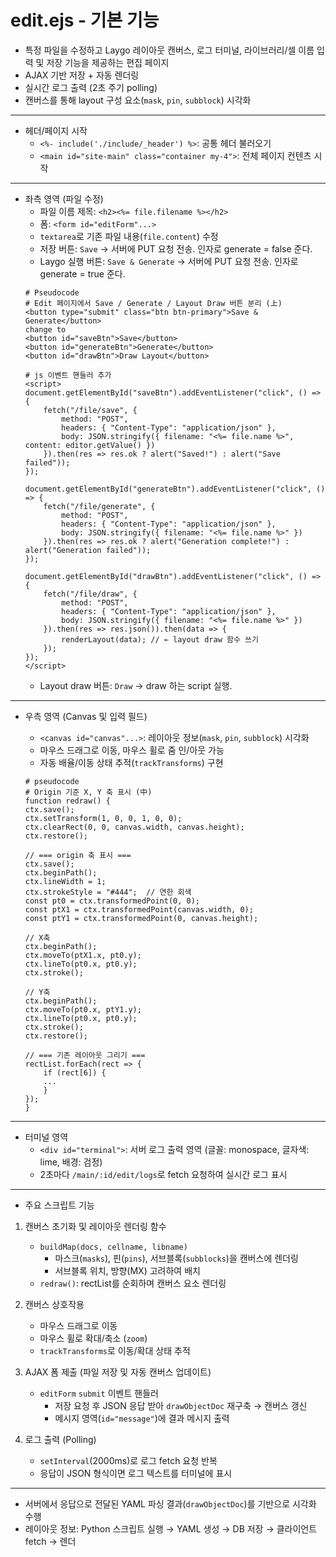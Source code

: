 # edit.ejs - 기본 기능

- 특정 파일을 수정하고 Laygo 레이아웃 캔버스, 로그 터미널, 라이브러리/셀 이름 입력 및 저장 기능을 제공하는 편집 페이지
- AJAX 기반 저장 + 자동 렌더링
- 실시간 로그 출력 (2초 주기 polling)
- 캔버스를 통해 layout 구성 요소(`mask`, `pin`, `subblock`) 시각화

---

- 헤더/페이지 시작
    + `<%- include('./include/_header') %>`: 공통 헤더 불러오기
    + `<main id="site-main" class="container my-4">`: 전체 페이지 컨텐츠 시작

---

- 좌측 영역 (파일 수정)
    + 파일 이름 제목: `<h2><%= file.filename %></h2>`
    + 폼: `<form id="editForm"...>`
    + `textarea`로 기존 파일 내용(`file.content`) 수정
    + 저장 버튼: `Save` → 서버에 PUT 요청 전송. 인자로 generate = false 준다.
    + Laygo 실행 버튼: `Save & Generate` → 서버에 PUT 요청 전송. 인자로 generate = true 준다.
    ```
    # Pseudocode
    # Edit 페이지에서 Save / Generate / Layout Draw 버튼 분리 (上)
    <button type="submit" class="btn btn-primary">Save & Generate</button>
    change to 
    <button id="saveBtn">Save</button>
    <button id="generateBtn">Generate</button>
    <button id="drawBtn">Draw Layout</button>

    # js 이벤트 핸들러 추가
    <script>
    document.getElementById("saveBtn").addEventListener("click", () => {
        fetch("/file/save", {
            method: "POST",
            headers: { "Content-Type": "application/json" },
            body: JSON.stringify({ filename: "<%= file.name %>", content: editor.getValue() })
        }).then(res => res.ok ? alert("Saved!") : alert("Save failed"));
    });

    document.getElementById("generateBtn").addEventListener("click", () => {
        fetch("/file/generate", {
            method: "POST",
            headers: { "Content-Type": "application/json" },
            body: JSON.stringify({ filename: "<%= file.name %>" })
        }).then(res => res.ok ? alert("Generation complete!") : alert("Generation failed"));
    });

    document.getElementById("drawBtn").addEventListener("click", () => {
        fetch("/file/draw", {
            method: "POST",
            headers: { "Content-Type": "application/json" },
            body: JSON.stringify({ filename: "<%= file.name %>" })
        }).then(res => res.json()).then(data => {
            renderLayout(data); // ← layout draw 함수 쓰기
        });
    });
    </script>
    ```
    + Layout draw 버튼: `Draw` → draw 하는 script 실행.

---
- 우측 영역 (Canvas 및 입력 필드)
    + `<canvas id="canvas"...>`:
  레이아웃 정보(`mask`, `pin`, `subblock`) 시각화
    + 마우스 드래그로 이동, 마우스 휠로 줌 인/아웃 가능
    + 자동 배율/이동 상태 추적(`trackTransforms`) 구현

    ```
    # pseudocode
    # Origin 기준 X, Y 축 표시 (中)
    function redraw() {
    ctx.save();
    ctx.setTransform(1, 0, 0, 1, 0, 0);
    ctx.clearRect(0, 0, canvas.width, canvas.height);
    ctx.restore();

    // === origin 축 표시 ===
    ctx.save();
    ctx.beginPath();
    ctx.lineWidth = 1;
    ctx.strokeStyle = "#444";  // 연한 회색
    const pt0 = ctx.transformedPoint(0, 0);
    const ptX1 = ctx.transformedPoint(canvas.width, 0);
    const ptY1 = ctx.transformedPoint(0, canvas.height);

    // X축
    ctx.beginPath();
    ctx.moveTo(ptX1.x, pt0.y);
    ctx.lineTo(pt0.x, pt0.y);
    ctx.stroke();

    // Y축
    ctx.beginPath();
    ctx.moveTo(pt0.x, ptY1.y);
    ctx.lineTo(pt0.x, pt0.y);
    ctx.stroke();
    ctx.restore();

    // === 기존 레이아웃 그리기 ===
    rectList.forEach(rect => {
        if (rect[6]) {
        ...
        }
    });
    }
    ```

---

- 터미널 영역
    + `<div id="terminal">`:
  서버 로그 출력 영역 (글꼴: monospace, 글자색: lime, 배경: 검정)
    + 2초마다 `/main/:id/edit/logs`로 fetch 요청하여 실시간 로그 표시

---

- 주요 스크립트 기능
1. 캔버스 초기화 및 레이아웃 렌더링 함수
    + `buildMap(docs, cellname, libname)`
        + 마스크(`masks`), 핀(`pins`), 서브블록(`subblocks`)을 캔버스에 렌더링
        + 서브블록 위치, 방향(MX) 고려하여 배치
    + `redraw()`: rectList를 순회하며 캔버스 요소 렌더링

2. 캔버스 상호작용
    + 마우스 드래그로 이동
    + 마우스 휠로 확대/축소 (`zoom`)
    + `trackTransforms`로 이동/확대 상태 추적

3. AJAX 폼 제출 (파일 저장 및 자동 캔버스 업데이트)
    + `editForm` `submit` 이벤트 핸들러
        + 저장 요청 후 JSON 응답 받아 `drawObjectDoc` 재구축 → 캔버스 갱신
        + 메시지 영역(`id="message"`)에 결과 메시지 출력

4. 로그 출력 (Polling)
    + `setInterval`(2000ms)로 로그 fetch 요청 반복
    + 응답이 JSON 형식이면 로그 텍스트를 터미널에 표시

---

- 서버에서 응답으로 전달된 YAML 파싱 결과(`drawObjectDoc`)를 기반으로 시각화 수행
- 레이아웃 정보: Python 스크립트 실행 → YAML 생성 → DB 저장 → 클라이언트 fetch → 렌더